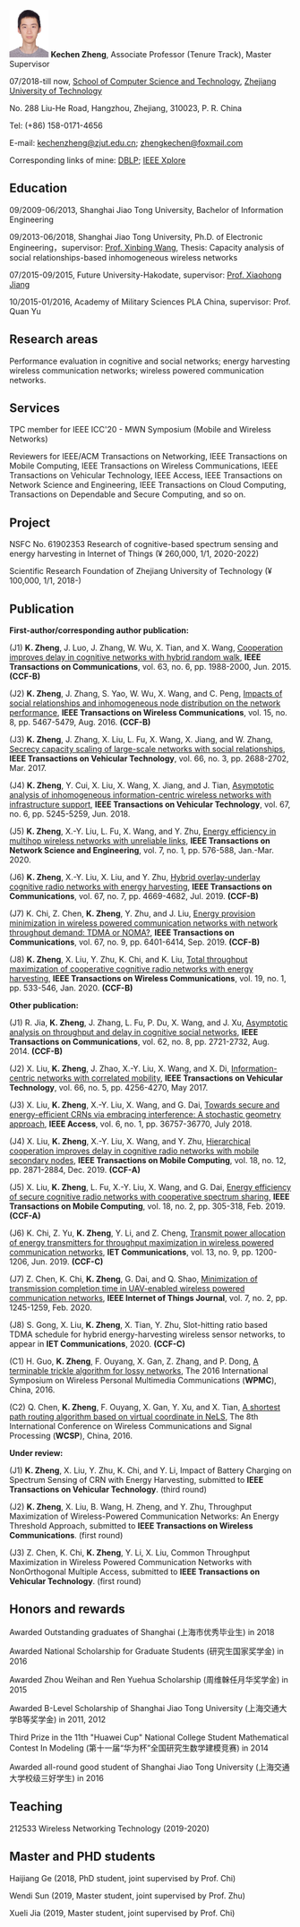 <img src="2.JPG" width="70" height="85"/>  **Kechen Zheng**, Associate Professor (Tenure Track), Master Supervisor

07/2018-till now, [School of Computer Science and Technology](http://www.software.zjut.edu.cn/), [Zhejiang University of Technology](http://www.zjut.edu.cn/) 

No. 288 Liu-He Road, Hangzhou, Zhejiang, 310023, P. R. China

Tel: (+86) 158-0171-4656

E-mail: kechenzheng@zjut.edu.cn; zhengkechen@foxmail.com

Corresponding links of mine: [DBLP](https://dblp.uni-trier.de/pers/hd/z/Zheng:Kechen);   [IEEE Xplore](https://ieeexplore.ieee.org/author/37085359644)

## Education

09/2009-06/2013, Shanghai Jiao Tong University, Bachelor of Information Engineering

09/2013-06/2018, Shanghai Jiao Tong University, Ph.D. of Electronic Engineering，supervisor: [Prof. Xinbing Wang](http://iwct.sjtu.edu.cn/Personal/xwang8/), Thesis: Capacity analysis of social relationships-based inhomogeneous wireless networks

07/2015-09/2015, Future University-Hakodate, supervisor: [Prof. Xiaohong Jiang](http://www.fun.ac.jp/research/faculty_members/xiaohongjiang/)

10/2015-01/2016, Academy of Military Sciences PLA China, supervisor: Prof. Quan Yu

## Research areas

Performance evaluation in cognitive and social networks; energy harvesting wireless communication networks; wireless powered communication networks.

## Services
TPC member for IEEE ICC'20 - MWN Symposium (Mobile and Wireless Networks)

Reviewers for IEEE/ACM Transactions on Networking, IEEE Transactions on Mobile Computing, IEEE Transactions on Wireless Communications, IEEE Transactions on Vehicular Technology, IEEE Access, IEEE Transactions on Network Science and Engineering, IEEE Transactions on Cloud Computing, Transactions on Dependable and Secure Computing, and so on.

## Project
NSFC No. 61902353  Research of cognitive-based spectrum sensing and energy harvesting in Internet of Things  (¥ 260,000, 1/1, 2020-2022)

Scientific Research Foundation of Zhejiang University of Technology (¥ 100,000, 1/1, 2018-)

## Publication

**First-author/corresponding author publication:**

(J1) **K. Zheng**, J. Luo, J. Zhang, W. Wu, X. Tian, and X. Wang, [Cooperation improves delay in cognitive networks with hybrid random walk](https://ieeexplore.ieee.org/document/7070747),  **IEEE Transactions on Communications**, vol. 63, no. 6, pp. 1988-2000, Jun. 2015. **(CCF-B)**

(J2) **K. Zheng**, J. Zhang, S. Yao, W. Wu, X. Wang, and C. Peng, [Impacts of social relationships and inhomogeneous node distribution on the network performance](https://ieeexplore.ieee.org/document/7462274), **IEEE Transactions on Wireless Communications**, vol. 15, no. 8, pp. 5467-5479, Aug. 2016. **(CCF-B)**

(J3) **K. Zheng**, J. Zhang, X. Liu, L. Fu, X. Wang, X. Jiang, and W. Zhang, [Secrecy capacity scaling of large-scale networks with social relationships](https://ieeexplore.ieee.org/document/7496960), **IEEE Transactions on Vehicular Technology**, vol. 66, no. 3, pp. 2688-2702, Mar. 2017.

(J4) **K. Zheng**, Y. Cui, X. Liu, X. Wang, X. Jiang, and J. Tian, [Asymptotic analysis of inhomogeneous information-centric wireless networks with infrastructure support](https://ieeexplore.ieee.org/document/8304646), **IEEE Transactions on Vehicular Technology**, vol. 67, no. 6, pp. 5245-5259, Jun. 2018.

(J5) **K. Zheng**, X.-Y. Liu, L. Fu, X. Wang, and Y. Zhu, [Energy efficiency in multihop wireless networks with unreliable links](https://ieeexplore.ieee.org/document/8598721), **IEEE Transactions on Network Science and Engineering**, vol. 7, no. 1, pp. 576-588, Jan.-Mar. 2020.

(J6) **K. Zheng**, X.-Y. Liu, X. Liu, and Y. Zhu, [Hybrid overlay-underlay cognitive radio networks with energy harvesting](https://ieeexplore.ieee.org/document/8695113), **IEEE Transactions on Communications**, vol. 67, no. 7, pp. 4669-4682, Jul. 2019. **(CCF-B)**

(J7) K. Chi, Z. Chen, **K. Zheng**, Y. Zhu, and J. Liu, [Energy provision minimization in wireless powered communication networks with network throughput demand: TDMA or NOMA?](https://ieeexplore.ieee.org/document/8733057), **IEEE Transactions on Communications**, vol. 67, no. 9, pp. 6401-6414, Sep. 2019. **(CCF-B)**

(J8) **K. Zheng**, X. Liu, Y. Zhu, K. Chi, and K. Liu, [Total throughput maximization of cooperative cognitive radio networks with energy harvesting](https://ieeexplore.ieee.org/document/8874991), **IEEE Transactions on Wireless Communications**, vol. 19, no. 1, pp. 533-546, Jan. 2020. **(CCF-B)**

**Other publication:**

(J1) R. Jia, **K. Zheng**, J. Zhang, L. Fu, P. Du, X. Wang, and J. Xu, [Asymptotic analysis on throughput and delay in cognitive social networks](https://ieeexplore.ieee.org/document/6853384), **IEEE Transactions on Communications**, vol. 62, no. 8, pp. 2721-2732, Aug. 2014. **(CCF-B)**

(J2) X. Liu, **K. Zheng**, J. Zhao, X.-Y. Liu, X. Wang, and X. Di, [Information-centric networks with correlated mobility](https://ieeexplore.ieee.org/document/7551158), **IEEE Transactions on Vehicular Technology**, vol. 66, no. 5, pp. 4256-4270, May 2017.

(J3) X. Liu, **K. Zheng**, X.-Y. Liu, X. Wang, and G. Dai, [Towards secure and energy-efficient CRNs via embracing interference: A stochastic geometry approach](https://ieeexplore.ieee.org/document/8402212), **IEEE Access**, vol. 6, no. 1, pp. 36757-36770, July 2018.

(J4) X. Liu, **K. Zheng**, X.-Y. Liu, X. Wang, and Y. Zhu, [Hierarchical cooperation improves delay in cognitive radio networks with mobile secondary nodes](https://ieeexplore.ieee.org/document/8570778), **IEEE Transactions on Mobile Computing**, vol. 18, no. 12, pp. 2871-2884, Dec. 2019. **(CCF-A)**

(J5) X. Liu, **K. Zheng**, L. Fu, X.-Y. Liu, X. Wang, and G. Dai, [Energy efficiency of secure cognitive radio networks with cooperative spectrum sharing](https://ieeexplore.ieee.org/document/8362946), **IEEE Transactions on Mobile Computing**, vol. 18, no. 2, pp. 305-318, Feb. 2019. **(CCF-A)**

(J6) K. Chi, Z. Yu, **K. Zheng**, Y. Li, and Z. Cheng, [Transmit power allocation of energy transmitters for throughput maximization in wireless powered communication networks](https://ieeexplore.ieee.org/document/8732064), **IET Communications**, vol. 13, no. 9, pp. 1200-1206, Jun. 2019. **(CCF-C)**

(J7) Z. Chen, K. Chi, **K. Zheng**, G. Dai, and Q. Shao, [Minimization of transmission completion time in UAV-enabled wireless powered communication networks](https://ieeexplore.ieee.org/document/8902102), **IEEE Internet of Things Journal**, vol. 7, no. 2, pp. 1245-1259, Feb. 2020. 

(J8) S. Gong, X. Liu, **K. Zheng**, X. Tian, Y. Zhu, Slot-hitting ratio based TDMA schedule for hybrid energy-harvesting wireless sensor networks, to appear in **IET Communications**, 2020. **(CCF-C)**

(C1) H. Guo, **K. Zheng**, F. Ouyang, X. Gan, Z. Zhang, and P. Dong, [A terminable trickle algorithm for lossy networks](https://ieeexplore.ieee.org/document/7954483), The 2016 International Symposium on Wireless Personal Multimedia Communications (**WPMC**), China, 2016.

(C2) Q. Chen, **K. Zheng**, F. Ouyang, X. Gan, Y. Xu, and X. Tian, [A shortest path routing algorithm based on virtual coordinate in NeLS](https://ieeexplore.ieee.org/document/7752568), The 8th International Conference on Wireless Communications and Signal Processing (**WCSP**), China, 2016.

**Under review:**

(J1) **K. Zheng**, X. Liu, Y. Zhu, K. Chi, and Y. Li, Impact of Battery Charging on Spectrum Sensing of CRN with Energy Harvesting, submitted to **IEEE Transactions on Vehicular Technology**. (third round)

(J2) **K. Zheng**, X. Liu, B. Wang, H. Zheng, and Y. Zhu, Throughput Maximization of Wireless-Powered Communication Networks: An Energy Threshold Approach, submitted to **IEEE Transactions on Wireless Communications**. (first round)

(J3) Z. Chen, K. Chi, **K. Zheng**, Y. Li, X. Liu, Common Throughput Maximization in Wireless Powered Communication Networks with NonOrthogonal Multiple Access, submitted to **IEEE Transactions on Vehicular Technology**. (first round)

## Honors and rewards

Awarded Outstanding graduates of Shanghai (上海市优秀毕业生) in 2018

Awarded National Scholarship for Graduate Students (研究生国家奖学金) in 2016

Awarded Zhou Weihan and Ren Yuehua Scholarship (周维榦任月华奖学金) in 2015

Awarded B-Level Scholarship of Shanghai Jiao Tong University (上海交通大学B等奖学金) in 2011, 2012

Third Prize in the 11th "Huawei Cup" National College Student Mathematical Contest In Modeling (第十一届“华为杯”全国研究生数学建模竞赛) in 2014

Awarded all-round good student of Shanghai Jiao Tong University (上海交通大学校级三好学生) in 2016

## Teaching

212533 Wireless Networking Technology (2019-2020)

## Master and PHD students

Haijiang Ge (2018, PhD student, joint supervised by Prof. Chi)

Wendi Sun (2019, Master student, joint supervised by Prof. Zhu)

Xueli Jia (2019, Master student, joint supervised by Prof. Chi)
